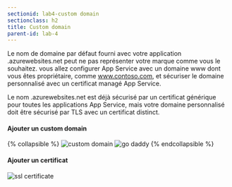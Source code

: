 ```yaml
---
sectionid: lab4-custom domain
sectionclass: h2
title: Custom domain 
parent-id: lab-4
---
```



Le nom de domaine par défaut fourni avec votre application <app-name>.azurewebsites.net peut ne pas représenter votre marque comme vous le souhaitez. vous allez configurer App Service avec un domaine www dont vous êtes propriétaire, comme www.contoso.com, et sécuriser le domaine personnalisé avec un certificat managé App Service.

Le nom <app-name>.azurewebsites.net est déjà sécurisé par un certificat générique pour toutes les applications App Service, mais votre domaine personnalisé doit être sécurisé par TLS avec un certificat distinct.

#### Ajouter un custom domain

{% collapsible %}
![custom domain](/media/lab3/custom_domain.png)
![go daddy](/media/lab3/godaddy.png)
{% endcollapsible %}

#### Ajouter un certificat

![ssl certificate](/media/lab3/ssl_certificate.png)